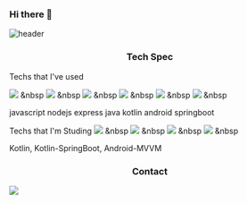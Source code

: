 ### Hi there 👋

<!--
**Jingeun-Cho/Jingeun-Cho** is a ✨ _special_ ✨ repository because its `README.md` (this file) appears on your GitHub profile.

Here are some ideas to get you started:

- 🔭 I’m currently working on ...
- 🌱 I’m currently learning ...
- 👯 I’m looking to collaborate on ...
- 🤔 I’m looking for help with ...
- 💬 Ask me about ...
- 📫 How to reach me: ...
- 😄 Pronouns: ...
- ⚡ Fun fact: ...
-->

![header](https://capsule-render.vercel.app/api?type=waving&color=auto&height=300&section=header&text=Jingeun%20Cho&fontSize=80&fontColor=ffffff)



<h3 align="center">Tech Spec</h3>
Techs that I've used 


<img src="https://img.shields.io/badge/Javascript-F7DF1E?style=for-the-badge&logoColor=white&logo=javascript"> &nbsp
<img src="https://img.shields.io/badge/Kotlin-7F52FF?style=for-the-badge&logoColor=white&logo=kotlin"> &nbsp
<img src="https://img.shields.io/badge/Android_Kotlin-3DDC84?style=for-the-badge&logoColor=white&logo=android"> &nbsp
<img src="https://img.shields.io/badge/SpringBoot_Kotlin-6DB33F?style=for-the-badge&logoColor=white&logo=springboot"> &nbsp
<img src="https://img.shields.io/badge/Node.js-339933?style=for-the-badge&logoColor=white&logo=node.js"> &nbsp
<img src="https://img.shields.io/badge/Express.js-339933?style=for-the-badge&logoColor=white&logo=node.js"> &nbsp

javascript nodejs express java kotlin android springboot 

Techs that I'm Studing
<img src="https://img.shields.io/badge/Kotlin-7F52FF?style=for-the-badge&logoColor=white&logo=kotlin"> &nbsp
<img src="https://img.shields.io/badge/Android_MVVM-3DDC84?style=for-the-badge&logoColor=white&logo=android"> &nbsp
<img src="https://img.shields.io/badge/SpringBoot_Kotlin-6DB33F?style=for-the-badge&logoColor=white&logo=springboot"> &nbsp
<img src="https://img.shields.io/badge/Google_Cloud_Platform-4285F4?style=for-the-badge&logoColor=white&logo=google cloud"> &nbsp

Kotlin, Kotlin-SpringBoot, Android-MVVM

<h3 align="center">Contact</h3>
<a href="mailto:ldh123mwe@gmail.com"> <img src="https://img.shields.io/badge/Gmail-EA4335?style=for-the-badge&logoColor=white&logo=gmail"></a>






[//]: # (These are reference links used in the body of this note and get stripped out when the markdown processor does its job. There is no need to format nicely because it shouldn't be seen. Thanks SO - http://stackoverflow.com/questions/4823468/store-comments-in-markdown-syntax)

   [dill]: <https://github.com/joemccann/dillinger>
   [git-repo-url]: <https://github.com/joemccann/dillinger.git>
   [john gruber]: <http://daringfireball.net>
   [df1]: <http://daringfireball.net/projects/markdown/>
   [markdown-it]: <https://github.com/markdown-it/markdown-it>
   [Ace Editor]: <http://ace.ajax.org>
   [node.js]: <http://nodejs.org>
   [Twitter Bootstrap]: <http://twitter.github.com/bootstrap/>
   [jQuery]: <http://jquery.com>
   [@tjholowaychuk]: <http://twitter.com/tjholowaychuk>
   [express]: <http://expressjs.com>
   [AngularJS]: <http://angularjs.org>
   [Gulp]: <http://gulpjs.com>

   [PlDb]: <https://github.com/joemccann/dillinger/tree/master/plugins/dropbox/README.md>
   [PlGh]: <https://github.com/joemccann/dillinger/tree/master/plugins/github/README.md>
   [PlGd]: <https://github.com/joemccann/dillinger/tree/master/plugins/googledrive/README.md>
   [PlOd]: <https://github.com/joemccann/dillinger/tree/master/plugins/onedrive/README.md>
   [PlMe]: <https://github.com/joemccann/dillinger/tree/master/plugins/medium/README.md>
   [PlGa]: <https://github.com/RahulHP/dillinger/blob/master/plugins/googleanalytics/README.md>
